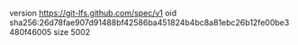 version https://git-lfs.github.com/spec/v1
oid sha256:26d78fae907d91488bf42586ba451824b4bc8a81ebc26b12fe00be3480f46005
size 5002

